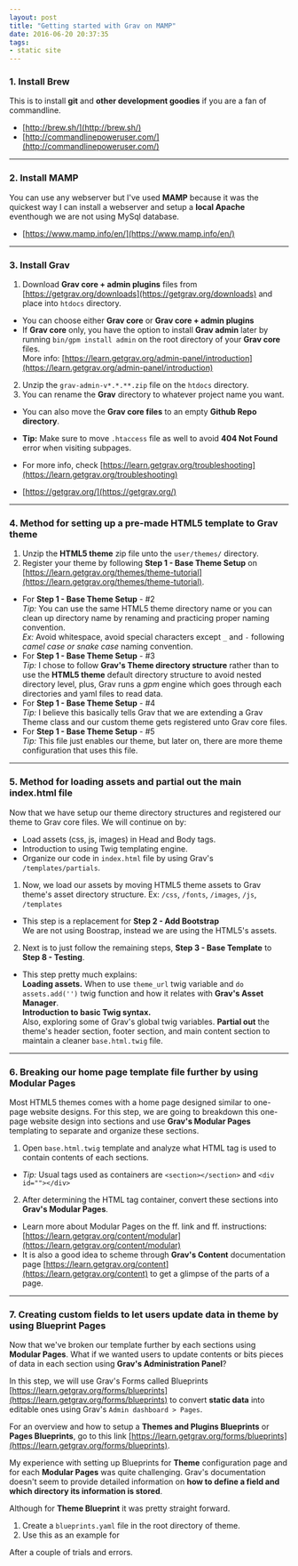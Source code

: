 ```yaml
---
layout: post
title: "Getting started with Grav on MAMP"
date: 2016-06-20 20:37:35
tags:
- static site
---
```


### 1. Install Brew

This is to install **git** and **other development goodies** if you are a fan of commandline.

- [http://brew.sh/](http://brew.sh/)
- [http://commandlinepoweruser.com/](http://commandlinepoweruser.com/)

-----

### 2. Install MAMP

You can use any webserver but I've used **MAMP** because it was the quickest way I can install a webserver and setup a **local Apache** eventhough we are not using MySql database.

- [https://www.mamp.info/en/](https://www.mamp.info/en/)

-----

### 3. Install Grav

1. Download **Grav core + admin plugins** files from [https://getgrav.org/downloads](https://getgrav.org/downloads) and place into `htdocs` directory.
  - You can choose either **Grav core** or **Grav core + admin plugins**
  - If **Grav core** only, you have the option to install **Grav admin** later by running `bin/gpm install admin` on the root directory of your **Grav core** files.<br>
    More info: [https://learn.getgrav.org/admin-panel/introduction](https://learn.getgrav.org/admin-panel/introduction)
2. Unzip the `grav-admin-v*.*.**.zip` file on the `htdocs` directory.
3. You can rename the **Grav** directory to whatever project name you want.
  - You can also move the **Grav core files** to an empty **Github Repo directory**.
  - **Tip:** Make sure to move `.htaccess` file as well to avoid **404 Not Found** error when visiting subpages.
  - For more info, check [https://learn.getgrav.org/troubleshooting](https://learn.getgrav.org/troubleshooting)

- [https://getgrav.org/](https://getgrav.org/)

-----

### 4. Method for setting up a pre-made HTML5 template to Grav theme

1. Unzip the **HTML5 theme** zip file unto the `user/themes/` directory.
2. Register your theme by following **Step 1 - Base Theme Setup** on [https://learn.getgrav.org/themes/theme-tutorial](https://learn.getgrav.org/themes/theme-tutorial). 
  - For **Step 1 - Base Theme Setup** - #2<br>
    _Tip:_ You can use the same HTML5 theme directory name or you can clean up directory name by renaming and practicing proper naming convention.<br>
    _Ex:_ Avoid whitespace, avoid special characters except `_` and `-` following *camel case or snake case* naming convention.
  - For **Step 1 - Base Theme Setup** - #3<br>
    _Tip:_ I chose to follow **Grav's Theme directory structure** rather than to use the **HTML5 theme** default directory structure to avoid nested directory level, plus, Grav runs a _gpm_ engine which goes through each directories and yaml files to read data.
  - For **Step 1 - Base Theme Setup** - #4<br>
    _Tip:_ I believe this basically tells Grav that we are extending a Grav Theme class and our custom theme gets registered unto Grav core files.
  - For **Step 1 - Base Theme Setup** - #5<br>
    _Tip:_ This file just enables our theme, but later on, there are more theme configuration that uses this file.

-----

### 5. Method for loading assets and partial out the main index.html file

Now that we have setup our theme directory structures and registered our theme to Grav core files. We will continue on by:

- Load assets (css, js, images) in Head and Body tags.
- Introduction to using Twig templating engine.
- Organize our code in `index.html` file by using Grav's `/templates/partials`.

1. Now, we load our assets by moving HTML5 theme assets to Grav theme's asset directory structure. Ex: `/css`, `/fonts`, `/images`, `/js`, `/templates`
  - This step is a replacement for **Step 2 - Add Bootstrap**<br>
    We are not using Boostrap, instead we are using the HTML5's assets.
2. Next is to just follow the remaining steps, **Step 3 - Base Template** to **Step 8 - Testing**.
  - This step pretty much explains:<br>
    **Loading assets.** When to use `theme_url` twig variable and `do assets.add('')` twig function and how it relates with **Grav's Asset Manager**.<br>
    **Introduction to basic Twig syntax.**<br> Also, exploring some of Grav's global twig variables.
    **Partial out** the theme's header section, footer section, and main content section to maintain a cleaner `base.html.twig` file.

-----

### 6. Breaking our home page template file further by using Modular Pages

Most HTML5 themes comes with a home page designed similar to one-page website designs. For this step, we are going to breakdown this one-page website design into sections and use **Grav's Modular Pages** templating to separate and organize these sections.

1. Open `base.html.twig` template and analyze what HTML tag is used to contain contents of each sections.
  - _Tip:_ Usual tags used as containers are `<section></section>` and `<div id=""></div>`
2. After determining the HTML tag container, convert these sections into **Grav's Modular Pages**.
  - Learn more about Modular Pages on the ff. link and ff. instructions: [https://learn.getgrav.org/content/modular](https://learn.getgrav.org/content/modular)
  - It is also a good idea to scheme through **Grav's Content** documentation page [https://learn.getgrav.org/content](https://learn.getgrav.org/content) to get a glimpse of the parts of a page.

-----

### 7. Creating custom fields to let users update data in theme by using Blueprint Pages

Now that we've broken our template further by each sections using **Modular Pages**. What if we wanted users to update contents or bits pieces of data in each section using **Grav's Administration Panel**?

In this step, we will use Grav's Forms called Blueprints [https://learn.getgrav.org/forms/blueprints](https://learn.getgrav.org/forms/blueprints) to convert **static data** into editable ones using Grav's `Admin dashboard > Pages`.

For an overview and how to setup a **Themes and Plugins Blueprints** or **Pages Blueprints**, go to this link [https://learn.getgrav.org/forms/blueprints](https://learn.getgrav.org/forms/blueprints).

My experience with setting up Blueprints for **Theme** configuration page and for each **Modular Pages** was quite challenging. Grav's documentation doesn't seem to provide detailed information on **how to define a field and which directory its information is stored**.

Although for **Theme Blueprint** it was pretty straight forward.

1. Create a `blueprints.yaml` file in the root directory of theme.
2. Use this as an example for 

After a couple of trials and errors.
